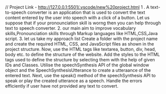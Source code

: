 //   Project Link - http://127.0.0.1:5501/.vscode/new%20project.html
1 .  A text-to-speech converter is an application that is used to convert the text content entered by the user into speech with a click of a button. Let us suppose that if your pronounciation skill is worng then 
you can help through text to speech converter.
2. our main aim to improve vocabulary skills,Pronounciation skills through Markup languages like HTML,CSS,Java script.
3. let us take my approach list
     Create a folder with the project name and create the required HTML, CSS, and JavaScript files as shown in the project structure.
      Now, use the HTML tags like textarea, button, div, head, body etc. to define the structure of the website.
       Add the styles to the HTML tags used to define the structure by selecting them with the help of given IDs and Classes.
       Utilise the speechSynthesis API of the global window object and the SpeechSynthesisUtterance to create a utteraance of the entered text.
       Next, use the speak() method of the speechSynthesis API to speak or play the created utterance as a speech.
      Handle the errors efficiently if user have not provided any text to convert.

